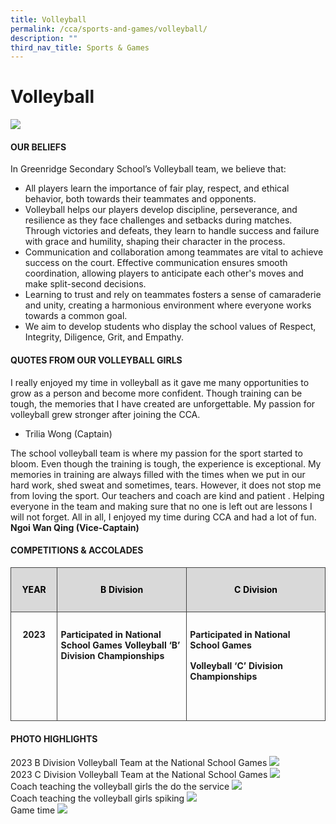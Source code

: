 ```yaml
---
title: Volleyball
permalink: /cca/sports-and-games/volleyball/
description: ""
third_nav_title: Sports & Games
---
```

# Volleyball

![](/images/Volleyball2023/volleyball_1.jpeg)

#### **OUR BELIEFS**

In Greenridge Secondary School’s Volleyball team, we believe that:
- All players learn the importance of fair play, respect, and ethical behavior, both towards their teammates and opponents.
-	Volleyball helps our players develop discipline, perseverance, and resilience as they face challenges and setbacks during matches. Through victories and defeats, they learn to handle success and failure with grace and humility, shaping their character in the process.
-	Communication and collaboration among teammates are vital to achieve success on the court. Effective communication ensures smooth coordination, allowing players to anticipate each other's moves and make split-second decisions.
-	Learning to trust and rely on teammates fosters a sense of camaraderie and unity, creating a harmonious environment where everyone works towards a common goal.
-	We aim to develop students who display the school values of Respect, Integrity, Diligence, Grit, and Empathy.

#### QUOTES FROM OUR VOLLEYBALL GIRLS 
I really enjoyed my time in volleyball as it gave me many opportunities to grow as a person and become more confident. Though training can be tough, the memories that I have created are unforgettable. My passion for volleyball grew stronger after joining the CCA.<br>
-	Trilia Wong (Captain)<br>

The school volleyball team is where my passion for the sport started to bloom. Even though the training is tough, the experience is exceptional. My memories in training are always filled with the times when we put in our hard work, shed sweat and sometimes, tears. However, it does not stop me from loving the sport. Our teachers and coach are kind and patient . Helping everyone in the team and making sure that no one is left out are lessons I will not forget. All in all, I enjoyed my time during CCA and had a lot of fun.<br>
**Ngoi Wan Qing (Vice-Captain)**<br>

#### COMPETITIONS &amp; ACCOLADES
<!-- /\* Font Definitions \*/ @font-face {font-family:"Cambria Math"; panose-1:2 4 5 3 5 4 6 3 2 4; mso-font-charset:0; mso-generic-font-family:roman; mso-font-pitch:variable; mso-font-signature:-536869121 1107305727 33554432 0 415 0;} /\* Style Definitions \*/ p.MsoNormal, li.MsoNormal, div.MsoNormal {mso-style-unhide:no; mso-style-qformat:yes; mso-style-parent:""; margin:0cm; line-height:115%; mso-pagination:widow-orphan; font-size:11.0pt; font-family:"Arial",sans-serif; mso-fareast-font-family:Arial; mso-ansi-language:EN;} .MsoChpDefault {mso-style-type:export-only; mso-default-props:yes; font-family:"Arial",sans-serif; mso-ascii-font-family:Arial; mso-fareast-font-family:Arial; mso-hansi-font-family:Arial; mso-bidi-font-family:Arial; mso-font-kerning:0pt; mso-ligatures:none; mso-ansi-language:EN;} .MsoPapDefault {mso-style-type:export-only; line-height:115%;} @page WordSection1 {size:612.0pt 792.0pt; margin:72.0pt 72.0pt 72.0pt 72.0pt; mso-header-margin:36.0pt; mso-footer-margin:36.0pt; mso-paper-source:0;} div.WordSection1 {page:WordSection1;} -->

<table style="border-collapse:collapse;mso-table-layout-alt:fixed;border:none;
 mso-yfti-tbllook:1536;mso-padding-alt:0cm 5.4pt 0cm 5.4pt;mso-border-insideh:
 cell-none;mso-border-insidev:cell-none" width="624" cellpadding="0" cellspacing="0" border="1" class="MsoNormalTable"><tbody><tr style="mso-yfti-irow:0;mso-yfti-firstrow:yes;height:27.75pt"><td style="width:60.0pt;border:solid #444444 1.0pt;
  mso-border-alt:solid #444444 .75pt;background:#D9D9D9;padding:8.0pt 4.0pt 8.0pt 4.0pt;
  height:27.75pt" valign="top" width="80"><p style="text-align:center;line-height:normal" align="center" class="MsoNormal"><b style="mso-bidi-font-weight:normal"><span style="font-size:10.5pt;
  color:black;mso-color-alt:windowtext" lang="EN">YEAR</span></b><span style="font-size:12.0pt" lang="EN"></span></p></td><td style="width:194.25pt;border:solid #444444 1.0pt;
  border-left:none;mso-border-left-alt:solid #444444 .75pt;mso-border-alt:solid #444444 .75pt;
  background:#D9D9D9;padding:8.0pt 4.0pt 8.0pt 4.0pt;height:27.75pt" valign="top" width="259"><p style="text-align:center;line-height:normal" align="center" class="MsoNormal"><b style="mso-bidi-font-weight:normal"><span style="font-size:10.5pt;
  color:black;mso-color-alt:windowtext" lang="EN">B Division</span></b><span style="font-size:12.0pt" lang="EN"></span></p></td><td style="width:213.75pt;border:solid #444444 1.0pt;
  border-left:none;mso-border-left-alt:solid #444444 .75pt;mso-border-alt:solid #444444 .75pt;
  background:#D9D9D9;padding:8.0pt 4.0pt 8.0pt 4.0pt;height:27.75pt" valign="top" width="285"><p style="text-align:center;line-height:normal" align="center" class="MsoNormal"><b style="mso-bidi-font-weight:normal"><span style="font-size:10.5pt;
  color:black;mso-color-alt:windowtext" lang="EN">C Division</span></b><span style="font-size:12.0pt" lang="EN"></span></p></td></tr><tr style="mso-yfti-irow:1;mso-yfti-lastrow:yes;height:62.25pt"><td style="width:60.0pt;border:solid #444444 1.0pt;
  border-top:none;mso-border-top-alt:solid #444444 .75pt;mso-border-alt:solid #444444 .75pt;
  padding:8.0pt 4.0pt 8.0pt 4.0pt;height:62.25pt" valign="top" width="80"><p style="text-align:center;line-height:normal" align="center" class="MsoNormal"><b style="mso-bidi-font-weight:normal"><span style="font-size:10.5pt" lang="EN">2023</span></b><span style="font-size:12.0pt" lang="EN"></span></p></td><td style="width:194.25pt;border-top:none;border-left:
  none;border-bottom:solid #444444 1.0pt;border-right:solid #444444 1.0pt;
  mso-border-top-alt:solid #444444 .75pt;mso-border-left-alt:solid #444444 .75pt;
  mso-border-alt:solid #444444 .75pt;padding:8.0pt 4.0pt 8.0pt 4.0pt;
  height:62.25pt" valign="top" width="259"><p style="line-height:normal" class="MsoNormal"><b style="mso-bidi-font-weight:
  normal"><span style="font-size:10.5pt" lang="EN">Participated in National School Games Volleyball ‘B’ Division Championships</span></b></p><p style="line-height:normal" class="MsoNormal"><span style="font-size:
  12.0pt" lang="EN">&nbsp;</span></p></td><td style="width:213.75pt;border-top:none;border-left:
  none;border-bottom:solid #444444 1.0pt;border-right:solid #444444 1.0pt;
  mso-border-top-alt:solid #444444 .75pt;mso-border-left-alt:solid #444444 .75pt;
  mso-border-alt:solid #444444 .75pt;padding:8.0pt 4.0pt 8.0pt 4.0pt;
  height:62.25pt" valign="top" width="285"><p style="line-height:normal" class="MsoNormal"><b style="mso-bidi-font-weight:
  normal"><span style="font-size:10.5pt" lang="EN">Participated in National School Games</span></b></p><p style="line-height:normal" class="MsoNormal"><b style="mso-bidi-font-weight:
  normal"><span style="font-size:10.5pt" lang="EN">Volleyball ‘C’ Division Championships</span></b></p><p style="line-height:normal" class="MsoNormal"><span style="font-size:
  12.0pt" lang="EN">&nbsp;</span></p></td></tr></tbody></table>
	
#### 	PHOTO HIGHLIGHTS

2023 B Division Volleyball Team at the National School Games
![](/images/VOLLEYBALL2023/volleyball_1.jpeg)\
2023 C Division Volleyball Team at the National School Games
![](/images/VOLLEYBALL2023/volleyball_2.jpeg)\
Coach teaching the volleyball girls the do the service
![](/images/VOLLEYBALL2023/volleyball_3.jpeg)\
Coach teaching the volleyball girls spiking
![](/images/VOLLEYBALL2023/volleyball_4.jpeg)\
Game time
![](/images/VOLLEYBALL2023/volleyball_5.jpeg)